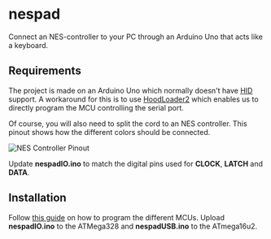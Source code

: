 # nespad
Connect an NES-controller to your PC through an Arduino Uno that acts like a keyboard.

## Requirements
The project is made on an Arduino Uno which normally doesn't have [HID](https://en.wikipedia.org/wiki/Human_interface_devices) support. A workaround for this is to use [HoodLoader2](https://github.com/NicoHood/HoodLoader2) which enables us to directly program the MCU controlling the serial port.

Of course, you will also need to split the cord to an NES controller. This pinout shows how the different colors should be connected.

![NES Controller Pinout](https://www.igorkromin.net/fp-content/images/snestones/NesSnesPinout.png)

Update **nespadIO.ino** to match the digital pins used for **CLOCK**, **LATCH** and **DATA**.

## Installation
Follow [this guide](https://github.com/NicoHood/HoodLoader2/wiki/Uploading-programs) on how to program the different MCUs.
Upload **nespadIO.ino** to the ATMega328 and **nespadUSB.ino** to the ATmega16u2.
